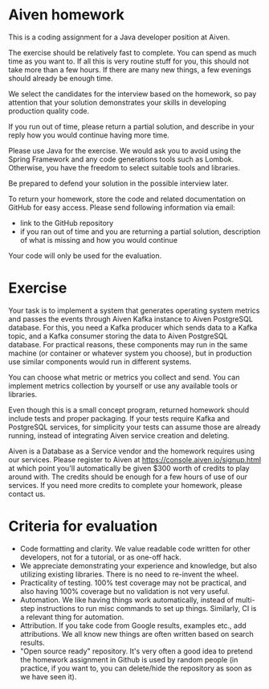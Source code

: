 Aiven homework
==============

This is a coding assignment for a Java developer position at Aiven.

The exercise should be relatively fast to complete. You can spend as much time
as you want to. If all this is very routine stuff for you, this should not
take more than a few hours. If there are many new things, a few evenings should
already be enough time.

We select the candidates for the interview based on the homework, so pay
attention that your solution demonstrates your skills in developing production
quality code.

If you run out of time, please return a partial solution, and describe in your
reply how you would continue having more time.

Please use Java for the exercise. We would ask you to avoid using
the Spring Framework and any code generations tools such as Lombok. Otherwise,
you have the freedom to select suitable tools and libraries.

Be prepared to defend your solution in the possible interview later.

To return your homework, store the code and related documentation on GitHub
for easy access. Please send following information via email:

- link to the GitHub repository
- if you ran out of time and you are returning a partial solution, description
of what is missing and how you would continue

Your code will only be used for the evaluation.

Exercise
========

Your task is to implement a system that generates operating system metrics and
passes the events through Aiven Kafka instance to Aiven PostgreSQL database.
For this, you need a Kafka producer which sends data to a Kafka topic, and a
Kafka consumer storing the data to Aiven PostgreSQL database. For practical
reasons, these components may run in the same machine (or container or whatever
system you choose), but in production use similar components would run in
different systems.

You can choose what metric or metrics you collect and send. You can implement
metrics collection by yourself or use any available tools or libraries.

Even though this is a small concept program, returned homework should include
tests and proper packaging. If your tests require Kafka and PostgreSQL
services, for simplicity your tests can assume those are already running,
instead of integrating Aiven service creation and deleting.

Aiven is a Database as a Service vendor and the homework requires using our
services. Please register to Aiven at https://console.aiven.io/signup.html at
which point you'll automatically be given $300 worth of credits to play around
with. The credits should be enough for a few hours of use of our services. If
you need more credits to complete your homework, please contact us.

Criteria for evaluation
=======================

- Code formatting and clarity. We value readable code written for other
developers, not for a tutorial, or as one-off hack.
- We appreciate demonstrating your experience and knowledge, but also utilizing
existing libraries. There is no need to re-invent the wheel.
- Practicality of testing. 100% test coverage may not be practical, and also
having 100% coverage but no validation is not very useful.
- Automation. We like having things work automatically, instead of multi-step
instructions to run misc commands to set up things. Similarly, CI is a
relevant thing for automation.
- Attribution. If you take code from Google results, examples etc., add
attributions. We all know new things are often written based on search results.
- "Open source ready" repository. It's very often a good idea to pretend the
homework assignment in Github is used by random people (in practice, if you
want to, you can delete/hide the repository as soon as we have seen it).


